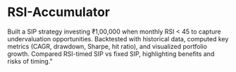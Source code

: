 # RSI-Accumulator
Built a SIP strategy investing ₹1,00,000 when monthly RSI &lt; 45 to capture undervaluation opportunities. Backtested with historical data, computed key metrics (CAGR, drawdown, Sharpe, hit ratio), and visualized portfolio growth. Compared RSI-timed SIP vs fixed SIP, highlighting benefits and risks of timing."
